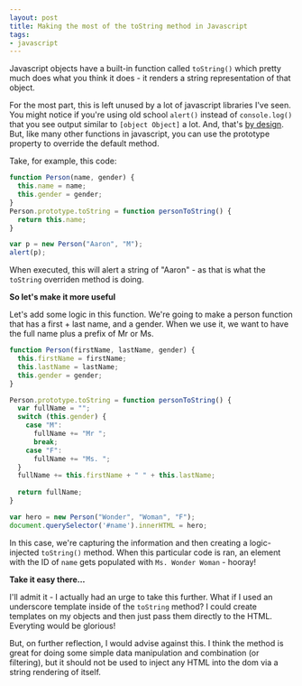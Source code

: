 ```yaml
---
layout: post
title: Making the most of the toString method in Javascript
tags:
- javascript
---
```

Javascript objects have a built-in function called `toString()` which pretty much does what you think it does - it renders a string representation of that object.

For the most part, this is left unused by a lot of javascript libraries I've seen.  You might notice if you're using old school `alert()` instead of `console.log()` that you see output similar to `[object Object]` a lot.  And, that's [by design](https://developer.mozilla.org/en-US/docs/Web/JavaScript/Reference/Global_Objects/Object/toString).  But, like many other functions in javascript, you can use the prototype property to override the default method.

Take, for example, this code:

```javascript
function Person(name, gender) {
  this.name = name;
  this.gender = gender;
}
Person.prototype.toString = function personToString() {
  return this.name;
}

var p = new Person("Aaron", "M");
alert(p);
```

When executed, this will alert a string of "Aaron" - as that is what the `toString` overriden method is doing.

**So let's make it more useful**

Let's add some logic in this function.  We're going to make a person function that has a first + last name, and a gender.  When we use it, we want to have the full name plus a prefix of Mr or Ms.

```javascript
function Person(firstName, lastName, gender) {
  this.firstName = firstName;
  this.lastName = lastName;
  this.gender = gender;
}

Person.prototype.toString = function personToString() {
  var fullName = "";
  switch (this.gender) {
    case "M":
      fullName += "Mr ";
      break;
    case "F":
      fullName += "Ms. ";
  }
  fullName += this.firstName + " " + this.lastName;
  
  return fullName;
}

var hero = new Person("Wonder", "Woman", "F");
document.querySelector('#name').innerHTML = hero;
```

In this case, we're capturing the information and then creating a logic-injected `toString()` method.  When this particular code is ran, an element with the ID of `name` gets populated with `Ms. Wonder Woman` - hooray!

**Take it easy there...**

I'll admit it - I actually had an urge to take this further.  What if I used an underscore template inside of the `toString` method?  I could create templates on my objects and then just pass them directly to the HTML.  Everyting would be glorious!

But, on further reflection, I would advise against this.  I think the method is great for doing some simple data manipulation and combination (or filtering), but it should not be used to inject any HTML into the dom via a string rendering of itself. 